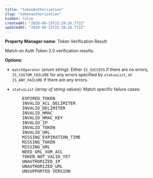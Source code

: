 ```yaml
---
title: "tokenAuthorization"
slug: "tokenauthorization"
hidden: false
createdAt: "2020-06-15T22:28:26.772Z"
updatedAt: "2020-06-15T22:28:26.772Z"
---
```

__Property Manager name__: Token Verification Result

Match on Auth Token 2.0 verification results.

__Options__:

- `matchOperator` (_enum string_): Either `IS_SUCCESS` if there are no errors, `IS_CUSTOM_FAILURE` for any errors specified by `statusList`, or `IS_ANY_FAILURE` if there are any errors.

- `statusList` (_array of string values_): Match specific failure cases:

<pre style="-webkit-column-width:3in;-moz-column-width:3in;column-width:3in;margin-left:3pc">
 EXPIRED_TOKEN
 INVALID_ACL_DELIMITER
 INVALID_DELIMITER
 INVALID_HMAC
 INVALID_HMAC_KEY
 INVALID_IP
 INVALID_TOKEN
 INVALID_URL
 MISSING_EXPIRATION_TIME
 MISSING_TOKEN
 MISSING_URL
 NEED_URL_XOR_ACL
 TOKEN_NOT_VALID_YET
 UNAUTHORIZED_IP
 UNAUTHORIZED_URL
 UNSUPPORTED_VERSION
</pre>
